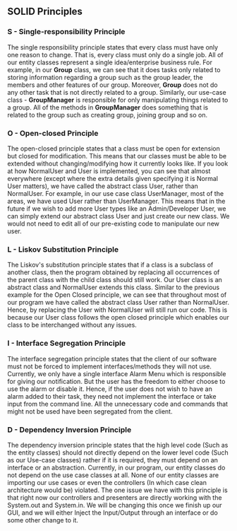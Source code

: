 ## SOLID Principles
### S - Single-responsibility Principle
The single responsibility principle states that every class must have only one reason to change. 
That is, every class must only do a single job. All of our entity classes represent a single idea/enterprise business 
rule. For example, in our **Group** class, we can see that it does tasks only related to storing information
regarding a group such as the group leader, the members and other features of our group. Moreover, **Group** 
does not do any other task that is not directly related to a group. Similarly, our use-case class - **GroupManager**
is responsible for only manipulating things related to a group. All of the methods in **GroupManager** does 
something that is related to the group such as creating group, joining group and so on.
### O - Open-closed Principle
The open-closed principle states that a class must be open for extension but closed for modification. This means 
that our classes must be able to be extended without changing/modifying how it currently looks like. If you look at how 
NormalUser and User is implemented, you can see that almost everywhere 
(except where the extra details given specifying it is Normal User matters), we have called the abstract class User, 
rather than NormalUser. For example, in our use case class UserManager, most of the areas, we have used User rather than
UserManager. This means that in the future if we wish to add more User types like an Admin/Developer User, we can simply
extend our abstract class User and just create our new class. We would not need to edit all of our pre-existing code to
manipulate our new user.

### L - Liskov Substitution Principle
The Liskov's substitution principle states that if a class is a subclass of another class, then the program obtained by
replacing all occurrences of the parent class with the child class should still work.
Our User class is an abstract class and NormalUser extends this class. Similar to the previous example for the 
Open Closed principle, we can see that throughout most of our program we have called the abstract class User rather than
NormalUser. Hence, by replacing the User with NormalUser will still run our code. This is because our User class follows
the open closed principle which enables our class to be interchanged without any issues.

### I - Interface Segregation Principle
The interface segregation principle states that the client of our software must not be forced to implement 
interfaces/methods they will not use. Currently, we only have a single interface Alarm Menu which is responsible 
for giving our notification. But the user has the freedom to either choose to use the alarm or disable it. Hence,
if the user does not wish to have an alarm added to their task, they need not implement the interface or take input 
from the command line. All the unnecessary code and commands that might not be used have been segregated from the 
client.

### D - Dependency Inversion Principle
The dependency inversion principle states that the high level code (Such as the entity classes) should not directly 
depend on the lower level code (Such as our Use-case classes) rather if it is required, they must depend on an 
interface or an abstraction. Currently, in our program, our entity classes do not depend on the use 
case classes at all. None of our entity classes are importing our use cases or even the controllers 
(In which case clean architecture would be) violated. The one issue we have with this principle is that right now our 
controllers and presenters are directly working with the System.out and System.in. We will be changing this once we 
finish up our GUI, and we will either Inject the Input/Output through an interface or do some other change to it.

